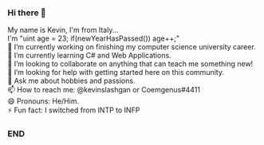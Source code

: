 ### Hi there 👋

My name is Kevin, I'm from Italy...<br>
I'm "uint age = 23; if(newYearHasPassed()) age++;"<br>
🔭 I’m currently working on finishing my computer science university career.<br>
🌱 I’m currently learning C# and Web Applications.<br>
👯 I’m looking to collaborate on anything that can teach me something new!<br>
🤔 I’m looking for help with getting started here on this community.<br>
💬 Ask me about hobbies and passions.<br>
📫 How to reach me: @kevinslashgan or Coemgenus#4411<br>
😄 Pronouns: He/Him.<br>
⚡ Fun fact: I switched from INTP to INFP<br>

### END


<!--
**kevinslashgun/kevinslashgun** is a ✨ _special_ ✨ repository because its `README.md` (this file) appears on your GitHub profile.

Here are some ideas to get you started:

- 🔭 I’m currently working on ...
- 🌱 I’m currently learning ...
- 👯 I’m looking to collaborate on ...
- 🤔 I’m looking for help with ...
- 💬 Ask me about ...
- 📫 How to reach me: ...
- 😄 Pronouns: ...
- ⚡ Fun fact: ...
-->
